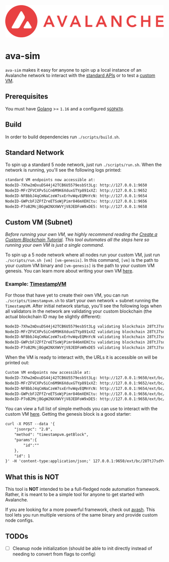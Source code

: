 <div align="center">
  <img src="resources/AvalancheLogoRed.png?raw=true">
</div>

# ava-sim
`ava-sim` makes it easy for anyone to spin up a local instance of an Avalanche network
to interact with the [standard APIs](https://docs.avax.network/build/avalanchego-apis)
or to test a [custom
VM](https://docs.avax.network/build/tutorials/platform/create-custom-blockchain).

## Prerequisites
You must have [Golang](https://golang.org/doc/install) >= `1.16` and a configured
[`$GOPATH`](https://github.com/golang/go/wiki/SettingGOPATH).

## Build

In order to build dependencies run `./scripts/build.sh`.

## Standard Network
To spin up a standard 5 node network, just run `./scripts/run.sh`. When the
network is running, you'll see the following logs printed:
```txt
standard VM endpoints now accessible at:
NodeID-7Xhw2mDxuDS44j42TCB6U5579esbSt3Lg: http://127.0.0.1:9650
NodeID-MFrZFVCXPv5iCn6M9K6XduxGTYp891xXZ: http://127.0.0.1:9652
NodeID-NFBbbJ4qCmNaCzeW7sxErhvWqvEQMnYcN: http://127.0.0.1:9654
NodeID-GWPcbFJZFfZreETSoWjPimr846mXEKCtu: http://127.0.0.1:9656
NodeID-P7oB2McjBGgW2NXXWVYjV8JEDFoW9xDE5: http://127.0.0.1:9658
```

## Custom VM (Subnet)
_Before running your own VM, we highly recommend reading the [Create a Custom
Blockchain Tutorial](https://docs.avax.network/build/tutorials/platform/create-custom-blockchain).
This tool automates all the steps here so running your own VM is just a single command._

To spin up a 5 node network where all nodes run your custom VM, just run `./scripts/run.sh [vm] [vm-genesis]`.
In this command, `[vm]` is the path to your custom VM binary and `[vm-genesis]`
is the path to your custom VM genesis. You can learn more about writing your
own VM
[here](https://docs.avax.network/build/tutorials/platform/create-a-virtual-machine-vm).

### Example: [TimestampVM](https://github.com/ava-labs/timestampvm)
For those that have yet to create their own VM, you can run `./scripts/timestampvm.sh` to start your own network + subnet running the `TimestampVM`. After initial network startup,
you'll see the following logs when all validators in the network are validating
your custom blockchain (the actual blockchain ID may be slightly different):
```txt
NodeID-7Xhw2mDxuDS44j42TCB6U5579esbSt3Lg validating blockchain 28TtJ7sdYvdgfj1CcXo5o3yXFMhKLrv4FQC9WhgSHgY6YNYRs2
NodeID-MFrZFVCXPv5iCn6M9K6XduxGTYp891xXZ validating blockchain 28TtJ7sdYvdgfj1CcXo5o3yXFMhKLrv4FQC9WhgSHgY6YNYRs2
NodeID-NFBbbJ4qCmNaCzeW7sxErhvWqvEQMnYcN validating blockchain 28TtJ7sdYvdgfj1CcXo5o3yXFMhKLrv4FQC9WhgSHgY6YNYRs2
NodeID-GWPcbFJZFfZreETSoWjPimr846mXEKCtu validating blockchain 28TtJ7sdYvdgfj1CcXo5o3yXFMhKLrv4FQC9WhgSHgY6YNYRs2
NodeID-P7oB2McjBGgW2NXXWVYjV8JEDFoW9xDE5 validating blockchain 28TtJ7sdYvdgfj1CcXo5o3yXFMhKLrv4FQC9WhgSHgY6YNYRs2
```

When the VM is ready to interact with, the URLs it is accessible on will be
printed out:
```txt
Custom VM endpoints now accessible at:
NodeID-7Xhw2mDxuDS44j42TCB6U5579esbSt3Lg: http://127.0.0.1:9650/ext/bc/28TtJ7sdYvdgfj1CcXo5o3yXFMhKLrv4FQC9WhgSHgY6YNYRs2
NodeID-MFrZFVCXPv5iCn6M9K6XduxGTYp891xXZ: http://127.0.0.1:9652/ext/bc/28TtJ7sdYvdgfj1CcXo5o3yXFMhKLrv4FQC9WhgSHgY6YNYRs2
NodeID-NFBbbJ4qCmNaCzeW7sxErhvWqvEQMnYcN: http://127.0.0.1:9654/ext/bc/28TtJ7sdYvdgfj1CcXo5o3yXFMhKLrv4FQC9WhgSHgY6YNYRs2
NodeID-GWPcbFJZFfZreETSoWjPimr846mXEKCtu: http://127.0.0.1:9656/ext/bc/28TtJ7sdYvdgfj1CcXo5o3yXFMhKLrv4FQC9WhgSHgY6YNYRs2
NodeID-P7oB2McjBGgW2NXXWVYjV8JEDFoW9xDE5: http://127.0.0.1:9658/ext/bc/28TtJ7sdYvdgfj1CcXo5o3yXFMhKLrv4FQC9WhgSHgY6YNYRs2
```

You can view a full list of simple methods you can use to interact with the
custom VM [here](https://docs.avax.network/build/tutorials/platform/create-custom-blockchain#interact-with-the-new-blockchain). Getting the genesis block is a good starter:
```txt
curl -X POST --data '{
    "jsonrpc": "2.0",
    "method": "timestampvm.getBlock",
    "params":{
        "id":""
    },
    "id": 1
}' -H 'content-type:application/json;' 127.0.0.1:9650/ext/bc/28TtJ7sdYvdgfj1CcXo5o3yXFMhKLrv4FQC9WhgSHgY6YNYRs2
```

## What this is NOT
This tool is **NOT** intended to be a full-fledged node automation framework.
Rather, it is meant to be a simple tool for anyone to get started with
Avalanche.

If you are looking for a more powerful framework, check out [avash](https://github.com/ava-labs/avash). This tool lets
you run multiple versions of the same binary and provide custom node configs.

## TODOs
- [ ] Cleanup node initialization (should be able to init directly instead of needing to convert from flags to
  config)

